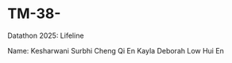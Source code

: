 # TM-38-
Datathon 2025: Lifeline 

Name: Kesharwani Surbhi 
Cheng Qi En Kayla 
Deborah Low Hui En 

